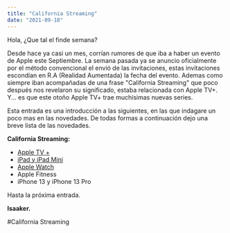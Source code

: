 ```yaml
---
title: "California Streaming"
date: "2021-09-18"
---
```


Hola, ¿Que tal el finde semana?

Desde hace ya casi un mes, corrían rumores de que iba a haber un evento de Apple este Septiembre. La semana pasada ya se anuncio oficialmente por el método convencional el envió de las invitaciones, estas invitaciones escondían en R.A (Realidad Aumentada) la fecha del evento. Ademas como siempre iban acompañadas de una frase "California Streaming" que poco después nos revelaron su significado, estaba relacionada con Apple TV+. Y... es que este otoño Apple TV+ trae muchísimas nuevas series.

Esta entrada es una introducción a las siguientes, en las que indagare un poco mas en las novedades. De todas formas a continuación dejo una breve lista de las novedades.

**California Streaming:**

- [Apple TV +](https://piscinadeentropia.es/apple-tv-ot21/)
- [iPad y iPad Mini](https://piscinadeentropia.es/ipad-2022/)
- [Apple Watch](https://piscinadeentropia.es/apple-watch-7/)
- Apple Fitness
- iPhone 13 y iPhone 13 Pro

Hasta la próxima entrada.

**Isaaker.**

#California Streaming

